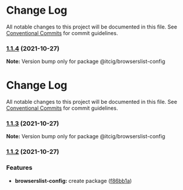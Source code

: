 # Change Log

All notable changes to this project will be documented in this file. See
[Conventional Commits](https://conventionalcommits.org) for commit guidelines.

### [1.1.4](https://github.com/itcig/itcig/compare/@itcig/browserslist-config@1.1.3...@itcig/browserslist-config@1.1.4) (2021-10-27)

**Note:** Version bump only for package @itcig/browserslist-config

# Change Log

All notable changes to this project will be documented in this file. See
[Conventional Commits](https://conventionalcommits.org) for commit guidelines.

### [1.1.3](https://github.com/itcig/itcig/compare/@itcig/browserslist-config@1.1.2...@itcig/browserslist-config@1.1.3) (2021-10-27)

**Note:** Version bump only for package @itcig/browserslist-config

### [1.1.2](https://github.com/itcig/itcig/compare/@itcig/browserslist-config@1.1.2...@itcig/browserslist-config@1.1.2) (2021-10-27)

### Features

- **browserslist-config:** create package
  ([f86bb1a](https://github.com/itcig/itcig/commit/f86bb1aaecf83e91a044dec722b4252f59214a20))

